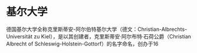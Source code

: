 # 基尔大学

德国基尔大学全称克里斯蒂安-阿尔伯特基尔大学（德文：Christian-Albrechts-Universität zu Kiel），是以其创建者，克里斯蒂安·阿尔布特·石荷公爵（Christian Albrecht of Schleswig-Holstein-Gottorf）的名字命名，创办于16